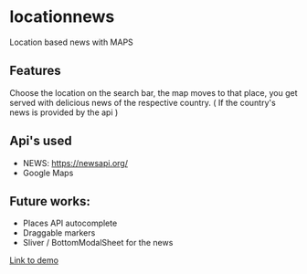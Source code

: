 # locationnews

Location based news with MAPS

## Features
Choose the location on the search bar, the map moves to that place, you get served with delicious news of the respective country. ( If the country's news is provided by the api )

## Api's used

* NEWS: https://newsapi.org/
* Google Maps

## Future works:
* Places API autocomplete
* Draggable markers
* Sliver / BottomModalSheet for the news

[ Link to demo ](https://youtu.be/SaY0FSuIEcQ)
